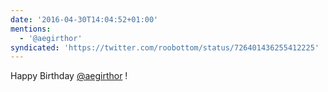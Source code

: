 ```yaml
---
date: '2016-04-30T14:04:52+01:00'
mentions:
  - '@aegirthor'
syndicated: 'https://twitter.com/roobottom/status/726401436255412225'
---
```

Happy Birthday [@aegirthor](https://twitter.com/@aegirthor) !
